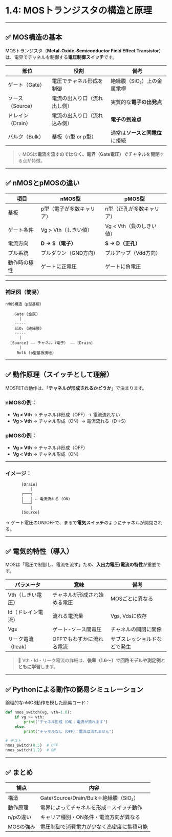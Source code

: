 
# 1.4: MOSトランジスタの構造と原理

---

## ✅ MOS構造の基本

MOSトランジスタ（**Metal-Oxide-Semiconductor Field Effect Transistor**）は、電界でチャネルを制御する**電圧制御スイッチ**です。

| 部位     | 役割                           | 備考                       |
|----------|--------------------------------|----------------------------|
| ゲート（Gate）   | 電圧でチャネル形成を制御        | 絶縁膜（SiO₂）上の金属電極     |
| ソース（Source） | 電流の出入り口（流れ出し側）     | 実質的な**電子の出発点**     |
| ドレイン（Drain）| 電流の出入り口（流れ込み側）     | **電子の到達点**           |
| バルク（Bulk）   | 基板（n型 or p型）               | 通常は**ソースと同電位**に接続 |

> 💡 MOSは**電流を流すのではなく、電界（Gate電圧）でチャネルを開閉**する点が特徴。

---

## ✅ nMOSとpMOSの違い

| 項目       | nMOS型                     | pMOS型                     |
|------------|-----------------------------|-----------------------------|
| 基板       | p型（電子が多数キャリア）     | n型（正孔が多数キャリア）   |
| ゲート条件 | Vg > Vth（しきい値）         | Vg < Vth（負のしきい値）     |
| 電流方向   | **D → S（電子）**            | **S → D（正孔）**            |
| プル系統   | プルダウン（GND方向）         | プルアップ（Vdd方向）        |
| 動作時の極性 | ゲートに正電圧               | ゲートに負電圧               |

---

### 補足図（簡易）

```
nMOS構造（p型基板）

    Gate (金属)
      |
    -----
    SiO₂ (絶縁膜)
    -----
      |
  [Source] —— チャネル（電子） —— [Drain]
      |
     Bulk (p型基板接地)
```

---

## ✅ 動作原理（スイッチとして理解）

MOSFETの動作は、「**チャネルが形成されるかどうか**」で決まります。

### nMOSの例：

- **Vg < Vth** → チャネル非形成（OFF）→ 電流流れない
- **Vg > Vth** → チャネル形成（ON）→ 電流流れる（D→S）

### pMOSの例：

- **Vg > Vth** → チャネル非形成（OFF）
- **Vg < Vth** → チャネル形成（ON）

---

### イメージ：

```
       [Drain]
           |
       ┌───┐
       │   │ ← 電流流れる (ON)
       └───┘
           |
       [Source]
```

→ ゲート電圧のON/OFFで、まるで**電気スイッチ**のようにチャネルが開閉される。

---

## ✅ 電気的特性（導入）

MOSは「電圧で制御し、電流を流す」ため、**入出力電圧/電流の特性**が重要です。

| パラメータ        | 意味                      | 備考                      |
|-------------------|---------------------------|---------------------------|
| Vth（しきい電圧）  | チャネルが形成され始める電圧 | MOSごとに異なる             |
| Id（ドレイン電流） | 流れる電流量               | Vgs, Vdsに依存             |
| Vgs                | ゲート-ソース間電圧        | チャネルの開閉に関係        |
| リーク電流（Ileak）| OFFでもわずかに流れる電流   | サブスレッショルドなどで発生 |

> 📌 Vth・Id・リーク電流の詳細は、**後章（1.6〜）で回路モデルや測定例とともに学習**します。

---

## ✅ Pythonによる動作の簡易シミュレーション

論理的なnMOS動作を模した簡易コード：

```python
def nmos_switch(vg, vth=1.0):
    if vg >= vth:
        print("チャネル形成（ON）：電流が流れます")
    else:
        print("チャネルなし（OFF）：電流は流れません")

# テスト
nmos_switch(0.5)  # OFF
nmos_switch(1.2)  # ON
```

---

## ✅ まとめ

| 観点        | 内容                                      |
|-------------|-------------------------------------------|
| 構造        | Gate/Source/Drain/Bulk＋絶縁膜（SiO₂）     |
| 動作原理    | 電界によってチャネルを形成＝スイッチ動作   |
| n/pの違い   | キャリア種別・ON条件・電流方向が異なる     |
| MOSの強み   | 電圧制御で消費電力が少なく高密度に集積可能 |
